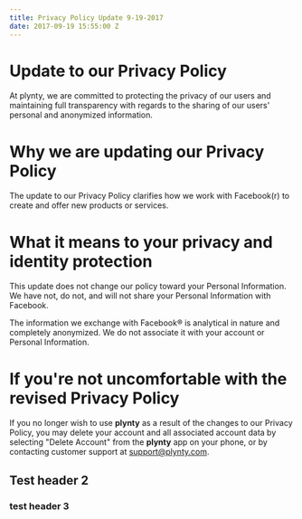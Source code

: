 ```yaml
---
title: Privacy Policy Update 9-19-2017
date: 2017-09-19 15:55:00 Z
---
```


# Update to our Privacy Policy

At plynty, we are committed to protecting the privacy of our users and maintaining full transparency with regards to the sharing of our users' personal and anonymized information.

# Why we are updating our Privacy Policy

The update to our Privacy Policy clarifies how we work with Facebook(r) to create and offer new products or services.

# What it means to your privacy and identity protection

This update does not change our policy toward your Personal Information. We have not, do not, and will not share your Personal Information with Facebook.

The information we exchange with Facebook® is analytical in nature and completely anonymized. We do not associate it with your account or Personal Information.

# If you're not uncomfortable with the revised Privacy Policy

If you no longer wish to use **plynty** as a result of the changes to our Privacy Policy, you may delete your account and all associated account data by selecting "Delete Account" from the **plynty** app on your phone, or by contacting customer support at support@plynty.com.

## Test header 2

### test header 3